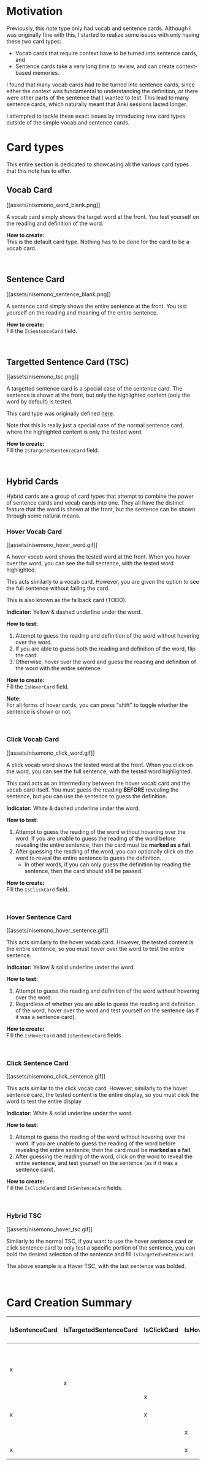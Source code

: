 
<!--

**Summary:** <br>

**How to test:** <br>

**How to create:** <br>

-->

# Motivation
Previously, this note type only had vocab and sentence cards.
Although I was originally fine with this,
I started to realize some issues with only having these two card types:
* Vocab cards that require context have to be turned into sentence cards, and
* Sentence cards take a very long time to review, and can create context-based memories.

I found that many vocab cards had to be turned into sentence cards, since either the
context was fundamental to understanding the definition, or there were other parts
of the sentence that I wanted to test.
This lead to many sentence cards, which naturally meant that Anki sessions lasted longer.

I attempted to tackle these exact issues by introducing new card types
outside of the simple vocab and sentence cards.


# Card types

This entire section is dedicated to showcasing all the various card types
that this note has to offer.


<!--
## Common Features
TODO REMOVE THIS SECTION

Before going into the specific card types,
this section will apply to all card types, and explain the features and reasoning behind them.

- All card types have an optional **hint** field.
    This hint field can contain anything you want, and can be used without failing the card.

- All card types will have the sentence audio button at the front (if sentence audio is available.)
    The purpose of this button is to check if the reading is correct after you guess the reading.
    Unless the card type is a cloze-deletion card, you **MUST** test yourself on the normal
    tested content of the card **BEFORE** pressing this button.
    If you realize that you were wrong after hearing the sentence audio, you must still
    mark the card as incorrect.

- Vocab cards will also have a collapsable field to reveal the entire sentence.
    Like the above, the purpose of this is to check the reading of the word after you guess it,
    and you should only use this **AFTER** you test yourself fully on the word.

- Pitch accent can also be tested for all of the note types.
    This is explained in detail here (TODO).
-->



## Vocab Card

[[assets/nisemono_word_blank.png]]

A vocab card simply shows the target word at the front.
You test yourself on the reading and definition of the word.

**How to create:** <br>
This is the default card type.
Nothing has to be done for the card to be a vocab card.



<br>

## Sentence Card

[[assets/nisemono_sentence_blank.png]]

A sentence card simply shows the entire sentence at the front.
You test yourself on the reading and meaning of the entire sentence.

**How to create:** <br>
Fill the `IsSentenceCard` field.



<br>

## Targetted Sentence Card (TSC)

[[assets/nisemono_tsc.png]]

A targetted sentence card is a special case of the sentence card.
The sentence is shown at the front, but only the highlighted content (only the word by default)
is tested.

This card type was originally defined
[here](https://tatsumoto.neocities.org/blog/discussing-various-card-templates.html#targeted-sentence-cards-or-mpvacious-cards).

Note that this is really just a special case of the normal sentence card,
where the highlighted content is only the tested word.

**How to create:** <br>
Fill the `IsTargetedSentenceCard` field.




<br>

## Hybrid Cards

Hybrid cards are a group of card types that attempt to combine the power of
sentence cards and vocab cards into one.
They all have the distinct feature that the word is shown at the front,
but the sentence can be shown through some natural means.



### Hover Vocab Card

[[assets/nisemono_hover_word.gif]]

A hover vocab word shows the tested word at the front.
When you hover over the word,
you can see the full sentence, with the tested word highlighted.

This acts similarly to a vocab card.
However, you are given the option to see the full sentence without failing the card.

This is also known as the fallback card (TODO).

**Indicator:** Yellow & dashed underline under the word.

**How to test:** <br>
1. Attempt to guess the reading and definition of the word without hovering over the word.
2. If you are able to guess both the reading and definition of the word, flip the card.
3. Otherwise, hover over the word and guess the reading and definition of the word
    with the entire sentence.

**How to create:** <br>
Fill the `IsHoverCard` field.

**Note:** <br>
For all forms of hover cards, you can press "shift" to toggle whether the sentence is shown or not.



<br>

### Click Vocab Card

[[assets/nisemono_click_word.gif]]

A click vocab word shows the tested word at the front.
When you click on the word, you can see the full sentence,
with the tested word highlighted.

This card acts as an intermediary between the hover vocab card and the vocab card itself.
You must guess the reading **BEFORE** revealing the sentence,
but you can use the sentence to guess the definition.

**Indicator:** White & dashed underline under the word.

**How to test:** <br>
1. Attempt to guess the reading of the word without hovering over the word.
    If you are unable to guess the reading of the word before revealing the entire sentence,
    then the card must be **marked as a fail**.
2. After guessing the reading of the word, you can optionally click on the word
    to reveal the entire sentence to guess the definition.
    * In other words, if you can only guess the definition by reading the sentence,
        then the card should still be passed.

<!--
Notice that this is different from the hover vocab card,
because you are **not** allowed to see the sentence when guessing the reading.
-->

**How to create:** <br>
Fill the `IsClickCard` field.




<br>

### Hover Sentence Card

[[assets/nisemono_hover_sentence.gif]]

This acts similarly to the hover vocab card.
However, the tested content is the entire sentence,
so you must hover over the word to test the entire sentence.

**Indicator:** Yellow & solid underline under the word.

**How to test:** <br>
1. Attempt to guess the reading and definition of the word without hovering over the word.
2. Regardless of whether you are able to guess the reading and definition of the word,
    hover over the word and test yourself on the sentence (as if it was a sentence card).

**How to create:** <br>
Fill the `IsHoverCard` and `IsSentenceCard` fields.



<br>

### Click Sentence Card

[[assets/nisemono_click_sentence.gif]]

This acts similar to the click vocab card.
However, similarly to the hover sentence card, the tested content is the entire display,
so you must click the word to test the entire display

**Indicator:** White & solid underline under the word.

**How to test:** <br>
1. Attempt to guess the reading of the word without hovering over the word.
    If you are unable to guess the reading of the word before revealing the entire sentence,
    then the card must be **marked as a fail**.
2. After guessing the reading of the word, click on the word
    to reveal the entire sentence, and test yourself on the sentence (as if it was a sentence card).

**How to create:** <br>
Fill the `IsClickCard` and `IsSentenceCard` fields.


<br>

### Hybrid TSC

[[assets/nisemono_hover_tsc.gif]]

Similarly to the normal TSC, if you want to use the hover sentence card or click sentence card
to only test a specific portion of the sentence, you can bold the desired
selection of the sentence and fill `IsTargetedSentenceCard`.

The above example is a Hover TSC, with the last sentence was bolded.





<br>

# Card Creation Summary

| IsSentenceCard | IsTargetedSentenceCard | IsClickCard | IsHoverCard | Result (Card Type) |
|----------------|------------------------|-------------|-------------|--------------------|
|                |                        |             |             | Vocab Card         |
| x              |                        |             |             | Sentence Card      |
|                | x                      |             |             | TSC                |
|                |                        | x           |             | Click Vocab        |
| x              |                        | x           |             | Click Sentence     |
|                |                        |             | x           | Hover Vocab        |
| x              |                        |             | x           | Hover Sentence     |

<!--
# Motivation behind each card type
(TODO)

## Vocab Card

## Sentence Card

## Hover Vocab Card

## Click Vocab Card

## Hover Sentence Card

## Click Sentence Card

## Targetted Sentence Card


# Conclusion
This note type has many available ways to test the unknown content.
On the question of what card type you should use,
ultimately, I have my own opinions, and
[many](http://www.alljapaneseallthetime.com/blog/10000-sentences-why/)
[others](https://refold.la/roadmap/stage-2/a/basic-sentence-mining#Mine-Sentences-Not-Words)
[have](https://learnjapanese.moe/guide/#mining)
[their](https://animecards.site/ankicards/#sentence-cards-vs-anime-cards)
[own](https://tatsumoto.neocities.org/blog/discussing-various-card-templates.html#targeted-sentence-cards-or-mpvacious-cards).
My personal recommendation is to **try all of them out** and see which works best for you.
-->

